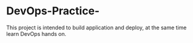 # DevOps-Practice-
This project is intended to build application and deploy, at the same time learn DevOps hands on. 
